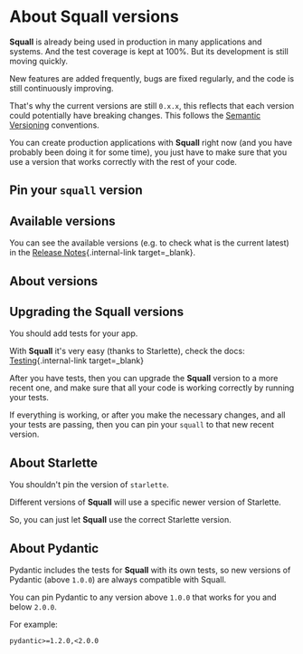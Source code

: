 # About Squall versions

**Squall** is already being used in production in many applications and systems. And the test coverage is kept at 100%. But its development is still moving quickly.

New features are added frequently, bugs are fixed regularly, and the code is still continuously improving.

That's why the current versions are still `0.x.x`, this reflects that each version could potentially have breaking changes. This follows the <a href="https://semver.org/" class="external-link" target="_blank">Semantic Versioning</a> conventions.

You can create production applications with **Squall** right now (and you have probably been doing it for some time), you just have to make sure that you use a version that works correctly with the rest of your code.

## Pin your `squall` version


## Available versions

You can see the available versions (e.g. to check what is the current latest) in the [Release Notes](../release-notes.md){.internal-link target=_blank}.

## About versions

## Upgrading the Squall versions

You should add tests for your app.

With **Squall** it's very easy (thanks to Starlette), check the docs: [Testing](../tutorial/testing.md){.internal-link target=_blank}

After you have tests, then you can upgrade the **Squall** version to a more recent one, and make sure that all your code is working correctly by running your tests.

If everything is working, or after you make the necessary changes, and all your tests are passing, then you can pin your `squall` to that new recent version.

## About Starlette

You shouldn't pin the version of `starlette`.

Different versions of **Squall** will use a specific newer version of Starlette.

So, you can just let **Squall** use the correct Starlette version.

## About Pydantic

Pydantic includes the tests for **Squall** with its own tests, so new versions of Pydantic (above `1.0.0`) are always compatible with Squall.

You can pin Pydantic to any version above `1.0.0` that works for you and below `2.0.0`.

For example:

```txt
pydantic>=1.2.0,<2.0.0
```
